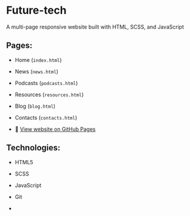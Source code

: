 # Future-tech
A multi-page responsive website built with HTML, SCSS, and JavaScript

## Pages:
- Home (`index.html`)
- News (`news.html`)
- Podcasts (`podcasts.html`)
- Resources (`resources.html`)
- Blog (`blog.html`)
- Contacts (`contacts.html`)

- 🔗 [View website on GitHub Pages](https://mrdiro1.github.io/Future-tech/index.html)

## Technologies:
- HTML5
- SCSS
- JavaScript
- Git

- 
